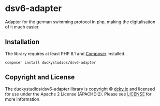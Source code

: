 # dsv6-adapter
Adapter for the german swimming protocol in php, making the digitalisation of it much easier.

## Installation
The library requires at least PHP 8.1 and [Composer](http://getcomposer.org/) installed.
```
composer install duckystudios/dsv6-adapter
```

## Copyright and License
The duckystudios/dsv6-adapter library is copyright © [dcky.io](https://dcky.io) and licensed for use under the Apache 2 License (APACHE-2). Please see [LICENSE]((https://github.com/DuckyStudios/dsv6-adapter/blob/master/LICENSE)) for more information.
